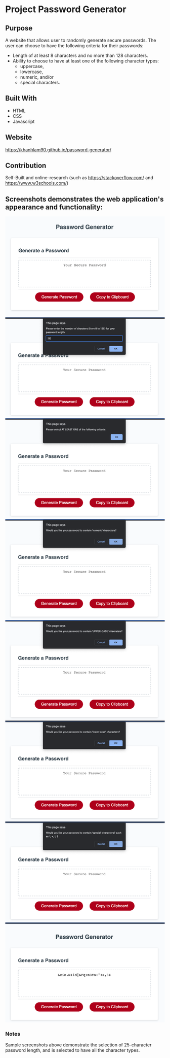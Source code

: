 # Project Password Generator

## Purpose
A website that allows user to randomly generate secure passwords. The user can choose to have the following criteria for their passwords:
* Length of at least 8 characters and no more than 128 characters.
* Ability to choose to have at least one of the following character types:
    - uppercase, 
    - lowercase, 
    - numeric, and/or 
    - special characters.


## Built With
* HTML
* CSS
* Javascript


## Website
https://khanhlam90.github.io/password-generator/

## Contribution
Self-Built and online-research (such as https://stackoverflow.com/ and https://www.w3schools.com/)

## Screenshots demonstrates the web application's appearance and functionality:
![Screenshot-01](./assets/images/ss1.png)
![Screenshot-02](./assets/images/ss2.png)
![Screenshot-03](./assets/images/ss3.png)
![Screenshot-04](./assets/images/ss4.png)
![Screenshot-05](./assets/images/ss5.png)
![Screenshot-06](./assets/images/ss6.png)
![Screenshot-07](./assets/images/ss7.png)
![Screenshot-08](./assets/images/ss8.png)

### Notes
Sample screenshots above demonstrate the selection of 25-character password length, and is selected to have all the character types.